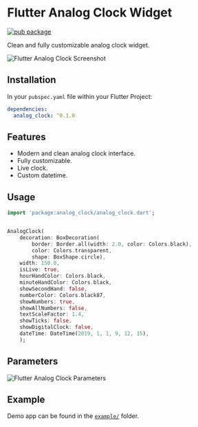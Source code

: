 # Flutter Analog Clock Widget
[![pub package](https://img.shields.io/pub/v/analog_clock.svg)](https://pub.dartlang.org/packages/analog_clock)

Clean and fully customizable analog clock widget.

![Flutter Analog Clock Screenshot](https://github.com/furkantektas/analog_clock/raw/master/doc/sample_screenshot.png?raw=true)


## Installation

In your `pubspec.yaml` file within your Flutter Project:

```yaml
dependencies:
  analog_clock: ^0.1.0
```

## Features

- Modern and clean analog clock interface.
- Fully customizable.
- Live clock.
- Custom datetime.

## Usage

```dart
import 'package:analog_clock/analog_clock.dart';


AnalogClock(
	decoration: BoxDecoration(
	    border: Border.all(width: 2.0, color: Colors.black),
	    color: Colors.transparent,
	    shape: BoxShape.circle),
	width: 150.0,
	isLive: true,
	hourHandColor: Colors.black,
	minuteHandColor: Colors.black,
	showSecondHand: false,
	numberColor: Colors.black87,
	showNumbers: true,
	showAllNumbers: false,
	textScaleFactor: 1.4,
	showTicks: false,
	showDigitalClock: false,
	dateTime: DateTime(2019, 1, 1, 9, 12, 15),
	);
```

## Parameters


![Flutter Analog Clock Parameters](https://github.com/furkantektas/analog_clock/raw/master/doc/visual_doc.png?raw=true)


## Example

Demo app can be found in the [`example/`](https://github.com/furkantektas/analog_clock/tree/master/example) folder.
